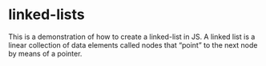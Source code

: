 # linked-lists
This is a demonstration of how to create a linked-list in JS. A linked list is a linear collection of data elements called nodes that “point” to the next node by means of a pointer.
